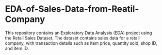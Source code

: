 # EDA-of-Sales-Data-from-Reatil-Company
This repository contains an Exploratory Data Analysis (EDA) project using the Retail Sales Dataset. The dataset contains sales data for a retail company, with transaction details such as item price, quantity sold, shop ID, and item ID. 
